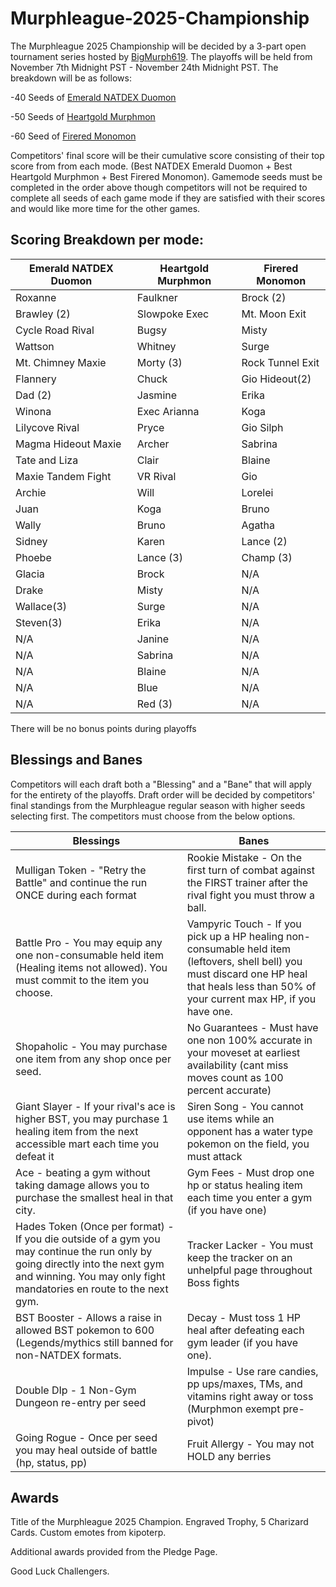  # Murphleague-2025-Championship

The Murphleague 2025 Championship will be decided by a 3-part open tournament series hosted by [BigMurph619](https://www.twitch.tv/bigmurph619). The playoffs will be held from November 7th Midnight PST - November 24th Midnight PST. The breakdown will be as follows:

-40 Seeds of [Emerald NATDEX Duomon](https://github.com/TakeJoshyy/TheMurphVerse/tree/main/1.GameModes/Emerald-Monomon#NATDEX)

-50 Seeds of [Heartgold Murphmon](https://github.com/TakeJoshyy/TheMurphVerse/tree/main/1.GameModes/HGSS-Murphmon)

-60 Seed of [Firered Monomon](https://github.com/TakeJoshyy/TheMurphVerse/tree/main/1.GameModes/FireRed-Monomon)

Competitors' final score will be their cumulative score consisting of their top score from from each mode. (Best NATDEX Emerald Duomon + Best Heartgold Murphmon + Best Firered Monomon). Gamemode seeds must be completed in the order above though competitors will not be required to complete all seeds of each game mode if they are satisfied with their scores and would like more time for the other games.

## Scoring Breakdown per mode:

|Emerald NATDEX Duomon|Heartgold Murphmon|Firered Monomon|
|-|-|-|
|Roxanne|Faulkner|Brock (2)|
|Brawley (2)|Slowpoke Exec|Mt. Moon Exit|
|Cycle Road Rival|Bugsy|Misty|
|Wattson|Whitney|Surge|
|Mt. Chimney Maxie|Morty (3)|Rock Tunnel Exit|
|Flannery|Chuck|Gio Hideout(2)|
|Dad (2)|Jasmine|Erika|
|Winona|Exec Arianna|Koga|
|Lilycove Rival|Pryce|Gio Silph|
|Magma Hideout Maxie|Archer|Sabrina|
|Tate and Liza|Clair|Blaine|
|Maxie Tandem Fight|VR Rival|Gio|
|Archie|Will|Lorelei|
|Juan|Koga|Bruno|
|Wally|Bruno|Agatha|
|Sidney|Karen|Lance (2)|
|Phoebe|Lance (3)|Champ (3)|
|Glacia|Brock|N/A|
|Drake|Misty|N/A|
|Wallace(3)|Surge|N/A|
|Steven(3)|Erika|N/A|
|N/A|Janine|N/A|
|N/A|Sabrina|N/A|
|N/A|Blaine|N/A|
|N/A|Blue|N/A|
|N/A|Red (3)|N/A|

There will be no bonus points during playoffs

## Blessings and Banes

Competitors will each draft both a "Blessing" and a "Bane" that will apply for the entirety of the playoffs. Draft order will be decided by competitors' final standings from the Murphleague regular season with higher seeds selecting first. The competitors must choose from the below options.

|Blessings|Banes|
|-|-|
|Mulligan Token - "Retry the Battle" and continue the run ONCE during each format | Rookie Mistake - On the first turn of combat against the FIRST trainer after the rival fight you must throw a ball.|
|Battle Pro - You may equip any one non-consumable held item (Healing items not allowed). You must commit to the item you choose. | Vampyric Touch - If you pick up a HP healing non-consumable held item (leftovers, shell bell) you must discard one HP heal that heals less than 50% of your current max HP, if you have one. |
| Shopaholic - You may purchase one item from any shop once per seed. | No Guarantees - Must have one non 100% accurate in your moveset at earliest availability (cant miss moves count as 100 percent accurate) |
| Giant Slayer - If your rival's ace is higher BST, you may purchase 1 healing item from the next accessible mart each time you defeat it | Siren Song - You cannot use items while an opponent has a water type pokemon on the field, you must attack |
| Ace - beating a gym without taking damage allows you to purchase the smallest heal in that city. | Gym Fees - Must drop one hp or status healing item each time you enter a gym (if you have one) |
| Hades Token (Once per format) - If you die outside of a gym you may continue the run only by going directly into the next gym and winning. You may only fight mandatories en route to the next gym. | Tracker Lacker - You must keep the tracker on an unhelpful page throughout Boss fights |
| BST Booster - Allows a raise in allowed BST pokemon to 600 (Legends/mythics still banned for non-NATDEX formats. | Decay - Must toss 1 HP heal after defeating each gym leader (if you have one). |
| Double DIp - 1 Non-Gym Dungeon re-entry per seed | Impulse - Use rare candies, pp ups/maxes, TMs, and vitamins right away or toss (Murphmon exempt pre-pivot) |
| Going Rogue - Once per seed you may heal outside of battle (hp, status, pp) | Fruit Allergy - You may not HOLD any berries |


## Awards

Title of the Murphleague 2025 Champion. Engraved Trophy, 5 Charizard Cards. Custom emotes from kipoterp.



Additional awards provided from the Pledge Page.

Good Luck Challengers.
